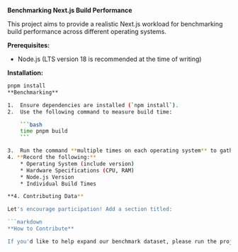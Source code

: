 **Benchmarking Next.js Build Performance**

This project aims to provide a realistic Next.js workload for benchmarking build performance across different operating systems.

**Prerequisites:**

- Node.js (LTS version 18 is recommended at the time of writing)

**Installation:**

````bash
pnpm install
**Benchmarking**

1.  Ensure dependencies are installed (`npm install`).
2.  Use the following command to measure build time:

    ```bash
    time pnpm build
    ```

3.  Run the command **multiple times on each operating system** to gather consistent data.
4. **Record the following:**
    * Operating System (include version)
    * Hardware Specifications (CPU, RAM)
    * Node.js Version
    * Individual Build Times

**4. Contributing Data**

Let's encourage participation! Add a section titled:

```markdown
**How to Contribute**

If you'd like to help expand our benchmark dataset, please run the project on your own hardware, gather the benchmark data, and [open an issue](https://github.com/TheMaroonHatHacker/pokedex-benchmark-project/issues) on this repository to report your findings.
````
